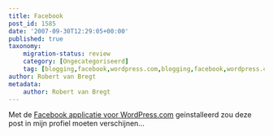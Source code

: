 ```yaml
---
title: Facebook
post_id: 1585
date: '2007-09-30T12:29:05+00:00'
published: true
taxonomy:
    migration-status: review
    category: [Ongecategoriseerd]
    tag: [blogging,facebook,wordpress.com,blogging,facebook,wordpress.com]
author: Robert van Bregt
metadata:
    author: Robert van Bregt
---
```

Met de [Facebook applicatie voor WordPress.com](http://wordpress.com/blog/2007/07/18/facebook/) geinstalleerd zou deze post in mijn profiel moeten verschijnen…